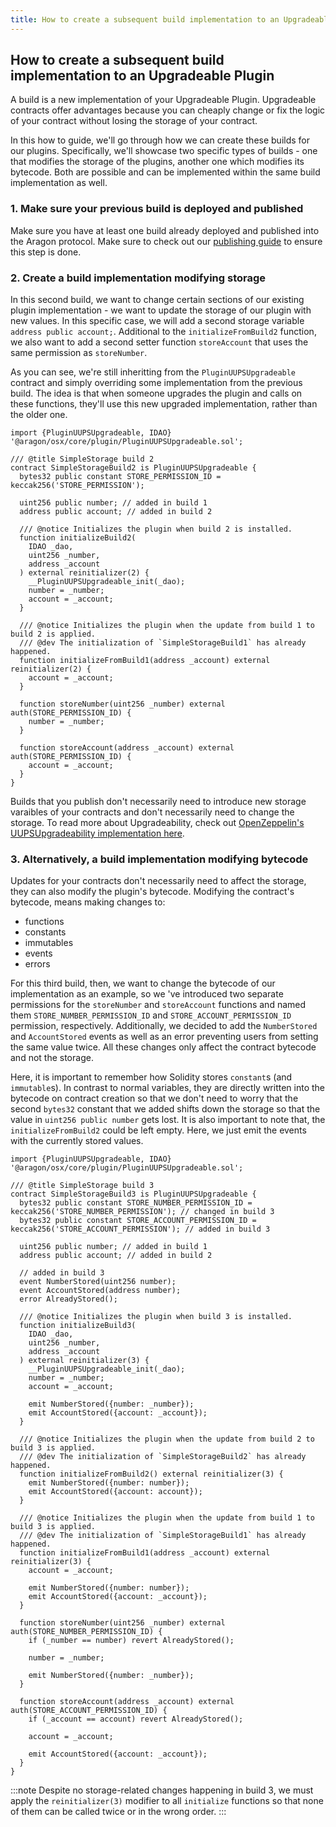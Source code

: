 ```yaml
---
title: How to create a subsequent build implementation to an Upgradeable Plugin
---
```


## How to create a subsequent build implementation to an Upgradeable Plugin

A build is a new implementation of your Upgradeable Plugin. Upgradeable contracts offer advantages because you can cheaply change or fix the logic of your contract without losing the storage of your contract.

In this how to guide, we'll go through how we can create these builds for our plugins. Specifically, we'll showcase two specific types of builds - one that modifies the storage of the plugins, another one which modifies its bytecode. Both are possible and can be implemented within the same build implementation as well.

### 1. Make sure your previous build is deployed and published

Make sure you have at least one build already deployed and published into the Aragon protocol. Make sure to check out our [publishing guide](../07-publication/index.md) to ensure this step is done.

### 2. Create a build implementation modifying storage

In this second build, we want to change certain sections of our existing plugin implementation - we want to update the storage of our plugin with new values. In this specific case, we will add a second storage variable `address public account;`. Additional to the `initializeFromBuild2` function, we also want to add a second setter function `storeAccount` that uses the same permission as `storeNumber`.

As you can see, we're still inheritting from the `PluginUUPSUpgradeable` contract and simply overriding some implementation from the previous build. The idea is that when someone upgrades the plugin and calls on these functions, they'll use this new upgraded implementation, rather than the older one.

```solidity
import {PluginUUPSUpgradeable, IDAO} '@aragon/osx/core/plugin/PluginUUPSUpgradeable.sol';

/// @title SimpleStorage build 2
contract SimpleStorageBuild2 is PluginUUPSUpgradeable {
  bytes32 public constant STORE_PERMISSION_ID = keccak256('STORE_PERMISSION');

  uint256 public number; // added in build 1
  address public account; // added in build 2

  /// @notice Initializes the plugin when build 2 is installed.
  function initializeBuild2(
    IDAO _dao,
    uint256 _number,
    address _account
  ) external reinitializer(2) {
    __PluginUUPSUpgradeable_init(_dao);
    number = _number;
    account = _account;
  }

  /// @notice Initializes the plugin when the update from build 1 to build 2 is applied.
  /// @dev The initialization of `SimpleStorageBuild1` has already happened.
  function initializeFromBuild1(address _account) external reinitializer(2) {
    account = _account;
  }

  function storeNumber(uint256 _number) external auth(STORE_PERMISSION_ID) {
    number = _number;
  }

  function storeAccount(address _account) external auth(STORE_PERMISSION_ID) {
    account = _account;
  }
}
```

Builds that you publish don't necessarily need to introduce new storage varaibles of your contracts and don't necessarily need to change the storage. To read more about Upgradeability, check out [OpenZeppelin's UUPSUpgradeability implementation here](https://docs.openzeppelin.com/contracts/4.x/api/proxy#UUPSUpgradeable).

### 3. Alternatively, a build implementation modifying bytecode

Updates for your contracts don't necessarily need to affect the storage, they can also modify the plugin's bytecode. Modifying the contract's bytecode, means making changes to:

- functions
- constants
- immutables
- events
- errors

For this third build, then, we want to change the bytecode of our implementation as an example, so we 've introduced two separate permissions for the `storeNumber` and `storeAccount` functions and named them `STORE_NUMBER_PERMISSION_ID` and `STORE_ACCOUNT_PERMISSION_ID` permission, respectively. Additionally, we decided to add the `NumberStored` and `AccountStored` events as well as an error preventing users from setting the same value twice. All these changes only affect the contract bytecode and not the storage.

Here, it is important to remember how Solidity stores `constant`s (and `immutable`s). In contrast to normal variables, they are directly written into the bytecode on contract creation so that we don't need to worry that the second `bytes32` constant that we added shifts down the storage so that the value in `uint256 public number` gets lost.
It is also important to note that, the `initializeFromBuild2` could be left empty. Here, we just emit the events with the currently stored values.

```solidity
import {PluginUUPSUpgradeable, IDAO} '@aragon/osx/core/plugin/PluginUUPSUpgradeable.sol';

/// @title SimpleStorage build 3
contract SimpleStorageBuild3 is PluginUUPSUpgradeable {
  bytes32 public constant STORE_NUMBER_PERMISSION_ID = keccak256('STORE_NUMBER_PERMISSION'); // changed in build 3
  bytes32 public constant STORE_ACCOUNT_PERMISSION_ID = keccak256('STORE_ACCOUNT_PERMISSION'); // added in build 3

  uint256 public number; // added in build 1
  address public account; // added in build 2

  // added in build 3
  event NumberStored(uint256 number);
  event AccountStored(address number);
  error AlreadyStored();

  /// @notice Initializes the plugin when build 3 is installed.
  function initializeBuild3(
    IDAO _dao,
    uint256 _number,
    address _account
  ) external reinitializer(3) {
    __PluginUUPSUpgradeable_init(_dao);
    number = _number;
    account = _account;

    emit NumberStored({number: _number});
    emit AccountStored({account: _account});
  }

  /// @notice Initializes the plugin when the update from build 2 to build 3 is applied.
  /// @dev The initialization of `SimpleStorageBuild2` has already happened.
  function initializeFromBuild2() external reinitializer(3) {
    emit NumberStored({number: number});
    emit AccountStored({account: account});
  }

  /// @notice Initializes the plugin when the update from build 1 to build 3 is applied.
  /// @dev The initialization of `SimpleStorageBuild1` has already happened.
  function initializeFromBuild1(address _account) external reinitializer(3) {
    account = _account;

    emit NumberStored({number: number});
    emit AccountStored({account: _account});
  }

  function storeNumber(uint256 _number) external auth(STORE_NUMBER_PERMISSION_ID) {
    if (_number == number) revert AlreadyStored();

    number = _number;

    emit NumberStored({number: _number});
  }

  function storeAccount(address _account) external auth(STORE_ACCOUNT_PERMISSION_ID) {
    if (_account == account) revert AlreadyStored();

    account = _account;

    emit AccountStored({account: _account});
  }
}
```

:::note
Despite no storage-related changes happening in build 3, we must apply the `reinitializer(3)` modifier to all `initialize` functions so that none of them can be called twice or in the wrong order.
:::
